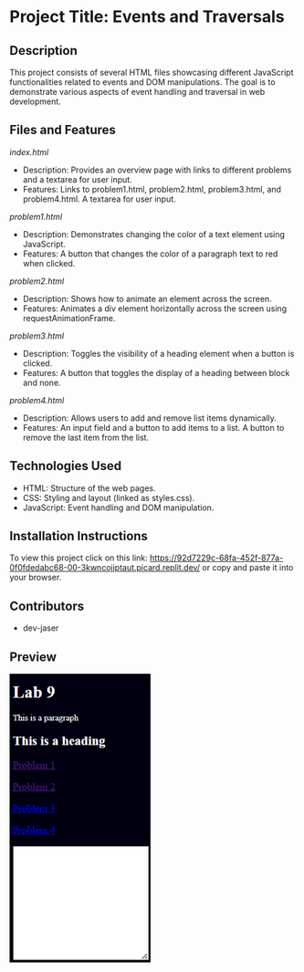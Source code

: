 # Project Title: Events and Traversals

## Description
This project consists of several HTML files showcasing different JavaScript functionalities related to events and DOM manipulations. The goal is to demonstrate various aspects of event handling and traversal in web development.

## Files and Features
*index.html*
- Description: Provides an overview page with links to different problems and a textarea for user input.
- Features:
    Links to problem1.html, problem2.html, problem3.html, and problem4.html.
    A textarea for user input.

*problem1.html*
- Description: Demonstrates changing the color of a text element using JavaScript.
- Features:
    A button that changes the color of a paragraph text to red when clicked.

*problem2.html*
- Description: Shows how to animate an element across the screen.
- Features:
    Animates a div element horizontally across the screen using requestAnimationFrame.

*problem3.html*
- Description: Toggles the visibility of a heading element when a button is clicked.
- Features:
    A button that toggles the display of a heading between block and none.

*problem4.html*
- Description: Allows users to add and remove list items dynamically.
- Features:
    An input field and a button to add items to a list.
    A button to remove the last item from the list.

## Technologies Used
- HTML: Structure of the web pages.
- CSS: Styling and layout (linked as styles.css).
- JavaScript: Event handling and DOM manipulation.

## Installation Instructions
To view this project click on this link: https://92d7229c-68fa-452f-877a-0f0fdedabc68-00-3kwncojjptaut.picard.replit.dev/ or copy and paste it into your browser.

## Contributors
- dev-jaser

## Preview
![screenshot](image.png)